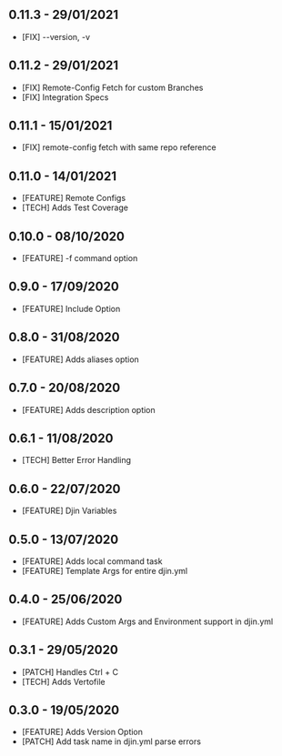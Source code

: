 ## 0.11.3 - 29/01/2021
 * [FIX] --version, -v

## 0.11.2 - 29/01/2021
 * [FIX] Remote-Config Fetch for custom Branches
 * [FIX] Integration Specs

## 0.11.1 - 15/01/2021
 * [FIX] remote-config fetch with same repo reference

## 0.11.0 - 14/01/2021
 * [FEATURE] Remote Configs
 * [TECH] Adds Test Coverage

## 0.10.0 - 08/10/2020
 * [FEATURE] -f command option

## 0.9.0 - 17/09/2020
 * [FEATURE] Include Option

## 0.8.0 - 31/08/2020
 * [FEATURE] Adds aliases option

## 0.7.0 - 20/08/2020
 * [FEATURE] Adds description option

## 0.6.1 - 11/08/2020
 * [TECH] Better Error Handling

## 0.6.0 - 22/07/2020
 * [FEATURE] Djin Variables

## 0.5.0 - 13/07/2020
 * [FEATURE] Adds local command task
 * [FEATURE] Template Args for entire djin.yml

## 0.4.0 - 25/06/2020
 * [FEATURE] Adds Custom Args and Environment support in djin.yml

## 0.3.1 - 29/05/2020
 * [PATCH] Handles Ctrl + C
 * [TECH] Adds Vertofile

## 0.3.0 - 19/05/2020
 * [FEATURE] Adds Version Option
 * [PATCH] Add task name in djin.yml parse errors

